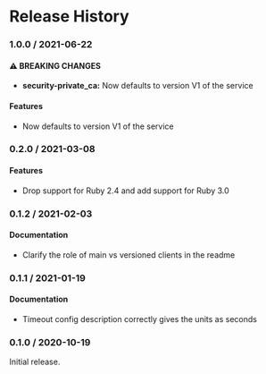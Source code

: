 # Release History

### 1.0.0 / 2021-06-22

#### ⚠ BREAKING CHANGES

* **security-private_ca:** Now defaults to version V1 of the service

#### Features

* Now defaults to version V1 of the service

### 0.2.0 / 2021-03-08

#### Features

* Drop support for Ruby 2.4 and add support for Ruby 3.0

### 0.1.2 / 2021-02-03

#### Documentation

* Clarify the role of main vs versioned clients in the readme

### 0.1.1 / 2021-01-19

#### Documentation

* Timeout config description correctly gives the units as seconds

### 0.1.0 / 2020-10-19

Initial release.
